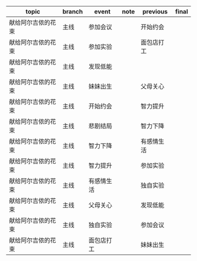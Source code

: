 | topic | branch | event | note | previous | final |
| ----- | ------ | ------| ---- | -------- | ----- |
| 献给阿尔吉侬的花束 | 主线 | 参加会议 |  | 开始约会 |  |
| 献给阿尔吉侬的花束 | 主线 | 参加实验 |  | 面包店打工 |  |
| 献给阿尔吉侬的花束 | 主线 | 发现低能 |  |  |  |
| 献给阿尔吉侬的花束 | 主线 | 妹妹出生 |  | 父母关心 |  |
| 献给阿尔吉侬的花束 | 主线 | 开始约会 |  | 智力提升 |  |
| 献给阿尔吉侬的花束 | 主线 | 悲剧结局 |  | 智力下降 |  |
| 献给阿尔吉侬的花束 | 主线 | 智力下降 |  | 有感情生活 |  |
| 献给阿尔吉侬的花束 | 主线 | 智力提升 |  | 参加实验 |  |
| 献给阿尔吉侬的花束 | 主线 | 有感情生活 |  | 独自实验 |  |
| 献给阿尔吉侬的花束 | 主线 | 父母关心 |  | 发现低能 |  |
| 献给阿尔吉侬的花束 | 主线 | 独自实验 |  | 参加会议 |  |
| 献给阿尔吉侬的花束 | 主线 | 面包店打工 |  | 妹妹出生 |  |
